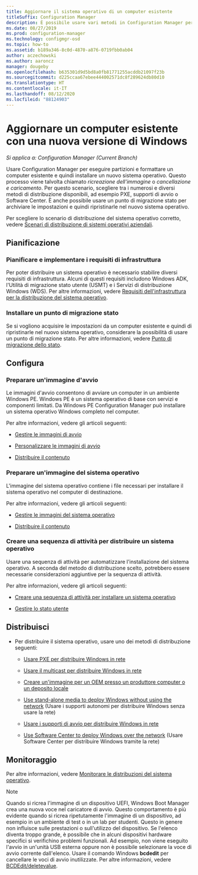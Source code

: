 ```yaml
---
title: Aggiornare il sistema operativo di un computer esistente
titleSuffix: Configuration Manager
description: È possibile usare vari metodi in Configuration Manager per eseguire partizioni e formattare un computer esistente e installare un nuovo sistema operativo nel computer.
ms.date: 08/27/2019
ms.prod: configuration-manager
ms.technology: configmgr-osd
ms.topic: how-to
ms.assetid: b189a346-8c0d-4870-a876-0719fbb0ab04
author: aczechowski
ms.author: aaroncz
manager: dougeby
ms.openlocfilehash: b635301d9d5bd8a0fb81771255acddb21097f23b
ms.sourcegitcommit: d225ccaa67ebee444002571dc8f289624db80d10
ms.translationtype: HT
ms.contentlocale: it-IT
ms.lasthandoff: 08/12/2020
ms.locfileid: "88124903"
---
```

# <a name="refresh-an-existing-computer-with-a-new-version-of-windows"></a>Aggiornare un computer esistente con una nuova versione di Windows

*Si applica a: Configuration Manager (Current Branch)*

Usare Configuration Manager per eseguire partizioni e formattare un computer esistente e quindi installare un nuovo sistema operativo. Questo processo viene talvolta chiamato *ricreazione dell'immagine* o *cancellazione e caricamento*. Per questo scenario, scegliere tra i numerosi e diversi metodi di distribuzione disponibili, ad esempio PXE, supporti di avvio o Software Center. È anche possibile usare un punto di migrazione stato per archiviare le impostazioni e quindi ripristinarle nel nuovo sistema operativo.

Per scegliere lo scenario di distribuzione del sistema operativo corretto, vedere [Scenari di distribuzione di sistemi operativi aziendali](scenarios-to-deploy-enterprise-operating-systems.md).  

## <a name="plan"></a><a name="BKMK_Plan"></a> Pianificazione  

### <a name="plan-for-and-implement-infrastructure-requirements"></a>Pianificare e implementare i requisiti di infrastruttura

Per poter distribuire un sistema operativo è necessario stabilire diversi requisiti di infrastruttura. Alcuni di questi requisiti includono Windows ADK, l'Utilità di migrazione stato utente (USMT) e i Servizi di distribuzione Windows (WDS). Per altre informazioni, vedere [Requisiti dell'infrastruttura per la distribuzione del sistema operativo](../plan-design/infrastructure-requirements-for-operating-system-deployment.md).  

### <a name="install-a-state-migration-point"></a>Installare un punto di migrazione stato

Se si vogliono acquisire le impostazioni da un computer esistente e quindi di ripristinarle nel nuovo sistema operativo, considerare la possibilità di usare un punto di migrazione stato. Per altre informazioni, vedere [Punto di migrazione dello stato](../get-started/prepare-site-system-roles-for-operating-system-deployments.md#BKMK_StateMigrationPoints).  

## <a name="configure"></a><a name="BKMK_Configure"></a> Configura  

### <a name="prepare-a-boot-image"></a>Preparare un'immagine d'avvio

Le immagini d'avvio consentono di avviare un computer in un ambiente Windows PE. Windows PE è un sistema operativo di base con servizi e componenti limitati. Da Windows PE Configuration Manager può installare un sistema operativo Windows completo nel computer.

Per altre informazioni, vedere gli articoli seguenti:

- [Gestire le immagini di avvio](../get-started/manage-boot-images.md)

- [Personalizzare le immagini di avvio](../get-started/customize-boot-images.md)

- [Distribuire il contenuto](../../core/servers/deploy/configure/deploy-and-manage-content.md#bkmk_distribute)

### <a name="prepare-an-os-image"></a>Preparare un'immagine del sistema operativo

L'immagine del sistema operativo contiene i file necessari per installare il sistema operativo nel computer di destinazione.

Per altre informazioni, vedere gli articoli seguenti:

- [Gestire le immagini del sistema operativo](../get-started/manage-operating-system-images.md)

- [Distribuire il contenuto](../../core/servers/deploy/configure/deploy-and-manage-content.md#bkmk_distribute)

### <a name="create-a-task-sequence-to-deploy-an-os"></a>Creare una sequenza di attività per distribuire un sistema operativo

Usare una sequenza di attività per automatizzare l'installazione del sistema operativo. A seconda del metodo di distribuzione scelto, potrebbero essere necessarie considerazioni aggiuntive per la sequenza di attività.

Per altre informazioni, vedere gli articoli seguenti:

- [Creare una sequenza di attività per installare un sistema operativo](create-a-task-sequence-to-install-an-operating-system.md)

- [Gestire lo stato utente](../get-started/manage-user-state.md)

## <a name="deploy"></a><a name="BKMK_Deploy"></a> Distribuisci

- Per distribuire il sistema operativo, usare uno dei metodi di distribuzione seguenti:  

  - [Usare PXE per distribuire Windows in rete](use-pxe-to-deploy-windows-over-the-network.md)  

  - [Usare il multicast per distribuire Windows in rete](use-multicast-to-deploy-windows-over-the-network.md)  

  - [Creare un'immagine per un OEM presso un produttore computer o un deposito locale](create-an-image-for-an-oem-in-factory-or-a-local-depot.md)  

  - [Use stand-alone media to deploy Windows without using the network](use-stand-alone-media-to-deploy-windows-without-using-the-network.md) (Usare i supporti autonomi per distribuire Windows senza usare la rete)  

  - [Usare i supporti di avvio per distribuire Windows in rete](use-bootable-media-to-deploy-windows-over-the-network.md)  

  - [Use Software Center to deploy Windows over the network](use-software-center-to-deploy-windows-over-the-network.md) (Usare Software Center per distribuire Windows tramite la rete)  

## <a name="monitor"></a>Monitoraggio  

Per altre informazioni, vedere [Monitorare le distribuzioni del sistema operativo](monitor-operating-system-deployments.md).  

> [!Note]
> Quando si ricrea l'immagine di un dispositivo UEFI, Windows Boot Manager crea una nuova voce nel caricatore di avvio. Questo comportamento è più evidente quando si ricrea ripetutamente l'immagine di un dispositivo, ad esempio in un ambiente di test o in un lab per studenti. Questo in genere non influisce sulle prestazioni o sull'utilizzo del dispositivo. Se l'elenco diventa troppo grande, è possibile che in alcuni dispositivi hardware specifici si verifichino problemi funzionali. Ad esempio, non viene eseguito l'avvio in un'unità USB esterna oppure non è possibile selezionare la voce di avvio corrente dall'elenco. Usare il comando Windows **bcdedit** per cancellare le voci di avvio inutilizzate. Per altre informazioni, vedere [BCDEdit/deletevalue](https://docs.microsoft.com/windows-hardware/drivers/devtest/bcdedit--deletevalue).<!-- 2841926 -->
